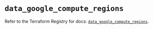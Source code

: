 # `data_google_compute_regions`

Refer to the Terraform Registry for docs: [`data_google_compute_regions`](https://registry.terraform.io/providers/hashicorp/google/6.31.0/docs/data-sources/compute_regions).

